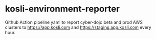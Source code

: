 # kosli-environment-reporter

Github Action pipeline yaml to report cyber-dojo beta and prod AWS clusters
to https://app.kosli.com and https://staging.app.kosli.com every hour.
